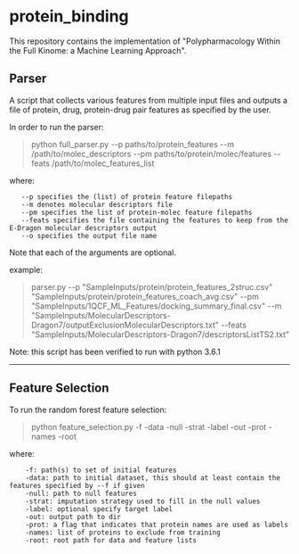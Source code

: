 # protein_binding

This repository contains the implementation of "Polypharmacology Within the Full Kinome: a Machine Learning Approach".
## Parser
A script that collects various features from multiple input files and outputs a file of protein, drug, protein-drug pair features as specified by the user. 


In order to run the parser:

> python full_parser.py --p paths/to/protein_features --m /path/to/molec_descriptors --pm paths/to/protein/molec/features --feats /path/to/molec_features_list

where:

       --p specifies the (list) of protein feature filepaths
       --m denotes molecular descriptors file
       --pm specifies the list of protein-molec feature filepaths
       --feats specifies the file containing the features to keep from the E-Dragon molecular descriptors output
       --o specifies the output file name

Note that each of the arguments are optional.

example:
> parser.py --p "SampleInputs/protein/protein_features_2struc.csv" "SampleInputs/protein/protein_features_coach_avg.csv" --pm "SampleInputs/1QCF_ML_Features/docking_summary_final.csv" --m "SampleInputs/MolecularDescriptors-Dragon7/outputExclusionMolecularDescriptors.txt" --feats "SampleInputs/MolecularDescriptors-Dragon7/descriptorsListTS2.txt"
	
Note: this script has been verified to run with python 3.6.1

---
## Feature Selection

To run the random forest feature selection: 

> python feature_selection.py -f -data -null -strat -label -out -prot -names -root

where:

        -f: path(s) to set of initial features
        -data: path to initial dataset, this should at least contain the features specified by --f if given
        -null: path to null features
        -strat: imputation strategy used to fill in the null values
        -label: optional specify target label
        -out: output path to dir
        -prot: a flag that indicates that protein names are used as labels
        -names: list of proteins to exclude from training
        -root: root path for data and feature lists

